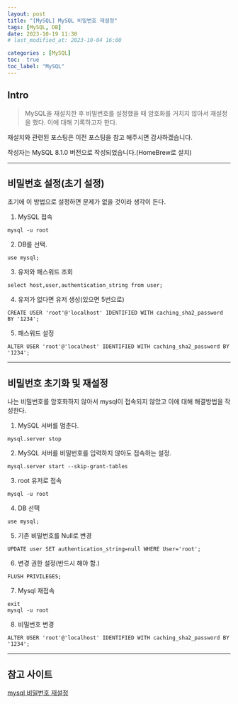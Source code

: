 ```yaml
---
layout: post
title: "[MySQL] MySQL 비밀번호 재설정"
tags: [MySQL, DB]
date: 2023-10-19 11:30
# last_modified_at: 2023-10-04 16:00

categories : [MySQL]
toc:  true
toc_label: "MySQL"
---
```


## Intro
> MySQL을 재설치한 후 비밀번호를 설정했을 때 암호화를 거치지 않아서 재설정을 했다. 이에 대해 기록하고자 한다. 

재설치와 관련된 포스팅은 이전 포스팅을 참고 해주시면 감사하겠습니다.

작성자는 MySQL 8.1.0 버전으로 작성되었습니다.(HomeBrew로 설치)

---
## 비밀번호 설정(초기 설정)
초기에 이 방법으로 설정하면 문제가 없을 것이라 생각이 든다.

1. MySQL 접속
```plaintext
mysql -u root
```

2. DB를 선택.
```plaintext
use mysql;
```

3. 유저와 패스워드 조회
```plaintext
select host,user,authentication_string from user;
``` 

4. 유저가 없다면 유저 생성(있으면 5번으로)
```plaintext
CREATE USER 'root'@'localhost' IDENTIFIED WITH caching_sha2_password BY '1234';
```

5. 패스워드 설정
```plaintext
ALTER USER 'root'@'localhost' IDENTIFIED WITH caching_sha2_password BY '1234';
```

---
## 비밀번호 초기화 및 재설정

나는 비밀번호를 암호화하지 않아서 mysql이 접속되지 않았고 이에 대해 해결방법을 작성한다.
1. MySQL 서버를 멈춘다.
```plaintext
mysql.server stop
```

2. MySQL 서버를 비밀번호를 입력하지 않아도 접속하는 설정.
```plaintext
mysql.server start --skip-grant-tables
```

3. root 유저로 접속
```plaintext
mysql -u root
```

4. DB 선택
```plaintext
use mysql;
```

5. 기존 비밀번호를 Null로 변경
```plaintext
UPDATE user SET authentication_string=null WHERE User='root';
```

6. 변경 권한 설정(반드시 해야 함.)
```plaintext
FLUSH PRIVILEGES;
```

7. Mysql 재접속
```plaintext
exit
mysql -u root
```

8. 비밀번호 변경
```plaintext
ALTER USER 'root'@'localhost' IDENTIFIED WITH caching_sha2_password BY '1234';
```

---

## 참고 사이트
[mysql 비밀번호 재설정](https://velog.io/@codemcd/MySQL-%EB%B9%84%EB%B0%80%EB%B2%88%ED%98%B8-%EC%9E%AC%EC%84%A4%EC%A0%95%ED%95%98%EA%B8%B0-zxk1qm3y6c)
